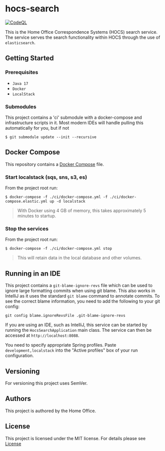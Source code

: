 # hocs-search

[![CodeQL](https://github.com/UKHomeOffice/hocs-search/actions/workflows/codeql-analysis.yml/badge.svg)](https://github.com/UKHomeOffice/hocs-search/actions/workflows/codeql-analysis.yml)

This is the Home Office Correspondence Systems (HOCS) search service. The service serves the search functionality within
HOCS through the use of `elasticsearch`.

## Getting Started

### Prerequisites

* ```Java 17```
* ```Docker```
* ```LocalStack```

### Submodules

This project contains a 'ci' submodule with a docker-compose and infrastructure scripts in it.
Most modern IDEs will handle pulling this automatically for you, but if not

```console
$ git submodule update --init --recursive
```

## Docker Compose

This repository contains a [Docker Compose](https://docs.docker.com/compose/)
file.

### Start localstack (sqs, sns, s3, es)

From the project root run:

```console
$ docker-compose -f ./ci/docker-compose.yml -f ./ci/docker-compose.elastic.yml up -d localstack
```

> With Docker using 4 GB of memory, this takes approximately 5 minutes to startup.

### Stop the services

From the project root run:

```console
$ docker-compose -f ./ci/docker-compose.yml stop
```

> This will retain data in the local database and other volumes.

## Running in an IDE

This project contains a `git-blame-ignore-revs` file which can be used to ignore large formatting commits when using git blame. This also works in IntelliJ as it uses the standard `git blame` command to annotate commits.
To see the correct blame information, you need to add the following to your git config:

``` console
git config blame.ignoreRevsFile .git-blame-ignore-revs
```

If you are using an IDE, such as IntelliJ, this service can be started by running the ```HocsSearchApplication``` main
class.
The service can then be accessed at ```http://localhost:8088```.

You need to specify appropriate Spring profiles.
Paste `development,localstack` into the "Active profiles" box of your run configuration.

## Versioning

For versioning this project uses SemVer.

## Authors

This project is authored by the Home Office.

## License

This project is licensed under the MIT license. For details please see [License](LICENSE)
